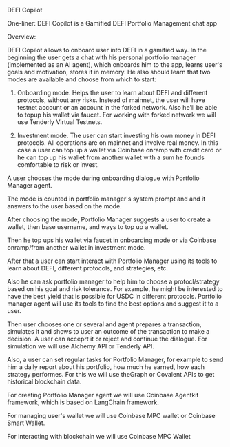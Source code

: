 DEFI Copilot

One-liner:
DEFI Copilot is a Gamified DEFI Portfolio Management chat app

Overview:

DEFI Copilot allows to onboard user into DEFI in a gamified way. In the beginning the user gets a chat with his personal portfolio manager (implemented as an AI agent), which onboards him to the app, learns user's goals and motivation, stores it in memory. He also should learn that two modes are available and choose from which to start: 

1. Onboarding mode. Helps the user to learn about DEFI and different protocols, without any risks. Instead of mainnet, the user will have testnet account or an account in the forked network. Also he'll be able to topup his wallet via faucet. For working with forked network we will use Tenderly Virtual Testnets.

2. Investment mode. The user can start investing his own money in DEFI protocols. All operations are on mainnet and involve real money. In this case a user can top up a wallet via Coinbase onramp with credit card or he can top up his wallet from another wallet with a sum he founds comfortable to risk or invest.

A user chooses the mode during onboarding dialogue with Portfolio Manager agent.

The mode is counted in portfolio manager's system prompt and and it answers to the user based on the mode.

After choosing the mode, Portfolio Manager suggests a user to create a wallet, then base username, and ways to top up a wallet.

Then he top ups his wallet via faucet in onboarding mode or via Coinbase onramp/from another wallet in investment mode.

After that a user can start interact with Portfolio Manager using its tools to learn about DEFI, different protocols, and strategies, etc.

Also he can ask portfolio manager to help him to choose a protocl/strategy based on his goal and risk tolerance. For example, he might be interested to have the best yield that is possible for USDC in different protocols. Portfolio manager agent will use its tools to find the best options and suggest it to a user.

Then user chooses one or several and agent prepares a transaction, simulates it and shows to user an outcome of the transaction to make a decision. A user can acceprt it or reject and continue the dialogue. For simulation we will use Alchemy API or Tenderly API.

Also, a user can set regular tasks for Portfolio Manager, for example to send him a daily report about his portfolio, how much he earned, how each strategy performes. For this we will use theGraph or Covalent APIs to get historical blockchain data.

For creating Portfolio Manager agent we will use Coinbase Agentkit framework, which is based on LangChain framework. 

For managing user's wallet we will use Coinbase MPC wallet or Coinbase Smart Wallet.

For interacting with blockchain we will use Coinbase MPC Wallet







